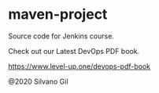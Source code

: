 # maven-project
Source code for Jenkins course. 

Check out our Latest DevOps PDF book.

https://www.level-up.one/devops-pdf-book

@2020 Silvano Gil
